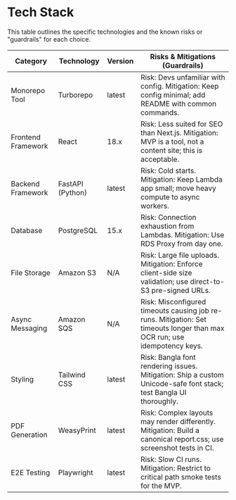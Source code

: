 # Tech Stack

This table outlines the specific technologies and the known risks or "guardrails" for each choice.

| Category | Technology | Version | Risks & Mitigations (Guardrails) |
|----------|------------|---------|-----------------------------------|
| Monorepo Tool | Turborepo | latest | Risk: Devs unfamiliar with config. Mitigation: Keep config minimal; add README with common commands. |
| Frontend Framework | React | 18.x | Risk: Less suited for SEO than Next.js. Mitigation: MVP is a tool, not a content site; this is acceptable. |
| Backend Framework | FastAPI (Python) | latest | Risk: Cold starts. Mitigation: Keep Lambda app small; move heavy compute to async workers. |
| Database | PostgreSQL | 15.x | Risk: Connection exhaustion from Lambdas. Mitigation: Use RDS Proxy from day one. |
| File Storage | Amazon S3 | N/A | Risk: Large file uploads. Mitigation: Enforce client-side size validation; use direct-to-S3 pre-signed URLs. |
| Async Messaging | Amazon SQS | N/A | Risk: Misconfigured timeouts causing job re-runs. Mitigation: Set timeouts longer than max OCR run; use idempotency keys. |
| Styling | Tailwind CSS | latest | Risk: Bangla font rendering issues. Mitigation: Ship a custom Unicode-safe font stack; test Bangla UI thoroughly. |
| PDF Generation | WeasyPrint | latest | Risk: Complex layouts may render differently. Mitigation: Build a canonical report.css; use screenshot tests in CI. |
| E2E Testing | Playwright | latest | Risk: Slow CI runs. Mitigation: Restrict to critical path smoke tests for the MVP. |
